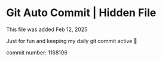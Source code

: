 # Git Auto Commit | Hidden File

This file was added Feb 12, 2025

Just for fun and keeping my daily git commit active 🤪

commit number: 1168106

